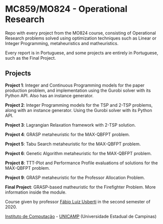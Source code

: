 MC859/MO824 - Operational Research
==================================
Repo with every project from the MO824 course, consisting of Operational Research problems solved using optimization techniques such as
Linear or Integer Programming, metaheuristics and matheuristics.

Every report is in Portuguese, and some projects are entirely in Portuguese, such as the Final Project.

## Projects

**Project 1**: Integer and Continuous Programming models for the paper production problem, and implementation using the Gurobi solver with its Python API. Also has an instance generator.

**Project 2**: Integer Programming models for the TSP and 2-TSP problems, along with an instance generator. Using the Gurobi solver with its Python API.

**Project 3**: Lagrangian Relaxation framework with 2-TSP solution.

**Project 4**: GRASP metaheuristic for the MAX-QBFPT problem.

**Project 5**: Tabu Search metaheuristic for the MAX-QBFPT problem.

**Project 6**: Genetic Algorithm metaheuristic for the MAX-QBFPT problem.

**Project 8**: TTT-Plot and Performance Profile evaluations of solutions for the MAX-QBFPT problem.

**Project 9**: GRASP metaheuristic for the Professor Allocation Problem.

**Final Project**: GRASP-based matheuristic for the Firefighter Problem. More information inside the module.

Course given by professor [Fábio Luiz Usberti](https://www.ic.unicamp.br/~fusberti/) in the second semester of 2020.

[Instituto de Computação](http://ic.unicamp.br/) - [UNICAMP](http://www.unicamp.br/unicamp/) (Universidade Estadual de Campinas)

